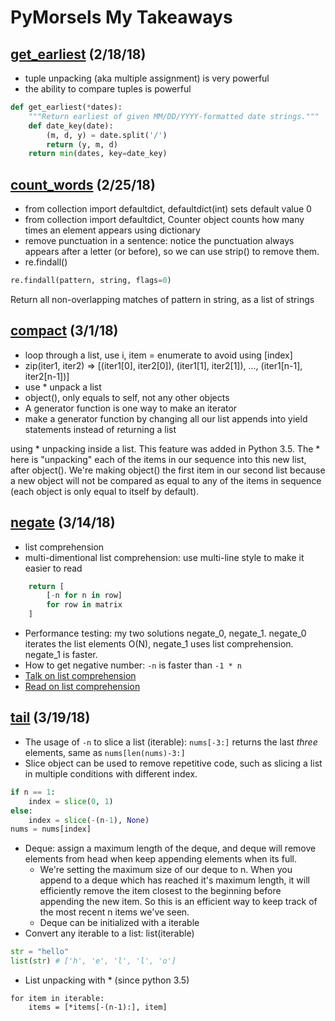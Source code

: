 # PyMorsels My Takeaways

## [get_earliest](https://github.com/euccas/PyMorsels/tree/master/pm01-get_earliest)    (2/18/18)
- tuple unpacking (aka multiple assignment) is very powerful
- the ability to compare tuples is powerful

```python
def get_earliest(*dates):
    """Return earliest of given MM/DD/YYYY-formatted date strings."""
    def date_key(date):
        (m, d, y) = date.split('/')
        return (y, m, d)
    return min(dates, key=date_key)
```

## [count_words](https://github.com/euccas/PyMorsels/tree/master/pm02-count_words)   (2/25/18)
- from collection import defaultdict, defaultdict(int) sets default value 0
- from collection import defaultdict, Counter object counts how many times an element appears using dictionary
- remove punctuation in a sentence: notice the punctuation always appears after a letter (or before), so we can use strip() to remove them.
- re.findall()

```python
re.findall(pattern, string, flags=0)
```
Return all non-overlapping matches of pattern in string, as a list of strings

## [compact](https://github.com/euccas/PyMorsels/tree/master/pm03-compact)    (3/1/18)
- loop through a list, use i, item = enumerate to avoid using [index]
- zip(iter1, iter2) => [(iter1[0], iter2[0]), (iter1[1], iter2[1]), …, (iter1[n-1], iter2[n-1])]
- use * unpack a list
- object(), only equals to self, not any other objects
- A generator function is one way to make an iterator
- make a generator function by changing all our list appends into yield statements instead of returning a list

using * unpacking inside a list. This feature was added in Python 3.5. The * here is "unpacking" each of the items in our sequence into this new list, after object(). We're making object() the first item in our second list because a new object will not be compared as equal to any of the items in sequence (each object is only equal to itself by default).

## [negate](https://github.com/euccas/PyMorsels/tree/master/pm04-negate)   (3/14/18)
- list comprehension
- multi-dimentional list comprehension: use multi-line style to make it easier to read

```python
    return [
        [-n for n in row]
        for row in matrix
    ]
```

- Performance testing: my two solutions negate_0, negate_1. negate_0 iterates the list elements O(N), negate_1 uses list comprehension. negate_1 is faster.
- How to get negative number: ```-n``` is faster than ```-1 * n```
- [Talk on list comprehension](https://www.youtube.com/watch?v=5_cJIcgM7rw&__s=pftdsryd1xjaeaz5sgjo)
- [Read on list comprehension](http://treyhunner.com/2015/12/python-list-comprehensions-now-in-color/)

## [tail](https://github.com/euccas/PyMorsels/tree/master/pm05-tail) (3/19/18)
- The usage of ```-n``` to slice a list (iterable): ```nums[-3:]``` returns the last *three* elements, same as ```nums[len(nums)-3:]```
- Slice object can be used to remove repetitive code, such as slicing a list in multiple conditions with different index.
```python
if n == 1:
    index = slice(0, 1)
else:
    index = slice(-(n-1), None)
nums = nums[index]
```
- Deque: assign a maximum length of the deque, and deque will remove elements from head when keep appending elements when its full.
  - We're setting the maximum size of our deque to n. When you append to a deque which has reached it's maximum length, it will efficiently remove the item closest to the beginning before appending the new item. So this is an efficient way to keep track of the most recent n items we've seen.
  - Deque can be initialized with a iterable
- Convert any iterable to a list: list(iterable)
```python
str = "hello"
list(str) # ['h', 'e', 'l', 'l', 'o']
```
- List unpacking with * (since python 3.5)
```
for item in iterable:
    items = [*items[-(n-1):], item]
```
